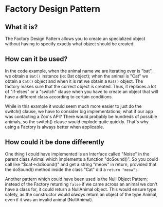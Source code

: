 # Factory Design Pattern

## What it is?

The Factory Design Pattern allows you to create an specialized object without having to specify exactly what object should be created.

## How can it be used?

In the code example, when the animal name we are iterating over is "bat", we obtain a `Bat()` instance (ie: Bat object); when the animal is "Cat" we obtain a `Cat()` object and when it is rat we obtain a `Rat()` object. The factory makes sure that the correct object is created. Thus, it replaces a lot of "if-elses" or a "switch" clause when you have to create an object that will have a different class according to certain conditions.

While in this example it would seem much more easier to just do the switch() clause, we have to consider big implementations; what if our app was contacting a Zoo's API? There would probably be hundreds of possible animals, so the switch() clause would explode quite quickly. That's why using a Factory is always better when applicable.

## How could it be done differently

One thing I could have implemented is an Interface called "Noise" in the parent class Animal which implements a function "doSound()". So you could call like "$cat->doSound()" and get a string "meow" in return, provided that the doSound() method inside the class "Cat" did a `return "meow";`.


Another pattern which could have been used is the Null Object Pattern; instead of the Factory returning `false` if we came across an animal we don't have a class for, it could return a NullAnimal object. This would ensure type safety, as the constructor would *always* return an object of the type Animal, even if it was an invalid animal (NullAnimal).
